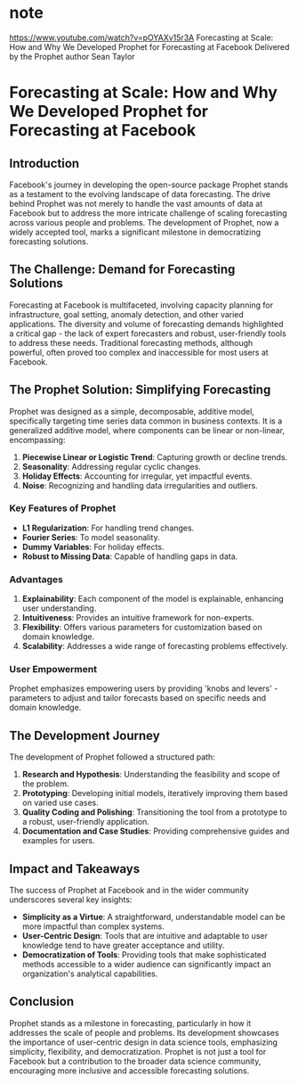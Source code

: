 # note

https://www.youtube.com/watch?v=pOYAXv15r3A
Forecasting at Scale: How and Why We Developed Prophet for Forecasting at Facebook
Delivered by the Prophet author Sean Taylor

# Forecasting at Scale: How and Why We Developed Prophet for Forecasting at Facebook

## Introduction

Facebook's journey in developing the open-source package Prophet stands as a testament to the evolving landscape of data forecasting. The drive behind Prophet was not merely to handle the vast amounts of data at Facebook but to address the more intricate challenge of scaling forecasting across various people and problems. The development of Prophet, now a widely accepted tool, marks a significant milestone in democratizing forecasting solutions.

## The Challenge: Demand for Forecasting Solutions

Forecasting at Facebook is multifaceted, involving capacity planning for infrastructure, goal setting, anomaly detection, and other varied applications. The diversity and volume of forecasting demands highlighted a critical gap - the lack of expert forecasters and robust, user-friendly tools to address these needs. Traditional forecasting methods, although powerful, often proved too complex and inaccessible for most users at Facebook.

## The Prophet Solution: Simplifying Forecasting

Prophet was designed as a simple, decomposable, additive model, specifically targeting time series data common in business contexts. It is a generalized additive model, where components can be linear or non-linear, encompassing:

1. **Piecewise Linear or Logistic Trend**: Capturing growth or decline trends.
2. **Seasonality**: Addressing regular cyclic changes.
3. **Holiday Effects**: Accounting for irregular, yet impactful events.
4. **Noise**: Recognizing and handling data irregularities and outliers.

### Key Features of Prophet

- **L1 Regularization**: For handling trend changes.
- **Fourier Series**: To model seasonality.
- **Dummy Variables**: For holiday effects.
- **Robust to Missing Data**: Capable of handling gaps in data.

### Advantages

1. **Explainability**: Each component of the model is explainable, enhancing user understanding.
2. **Intuitiveness**: Provides an intuitive framework for non-experts.
3. **Flexibility**: Offers various parameters for customization based on domain knowledge.
4. **Scalability**: Addresses a wide range of forecasting problems effectively.

### User Empowerment

Prophet emphasizes empowering users by providing 'knobs and levers' - parameters to adjust and tailor forecasts based on specific needs and domain knowledge.

## The Development Journey

The development of Prophet followed a structured path:

1. **Research and Hypothesis**: Understanding the feasibility and scope of the problem.
2. **Prototyping**: Developing initial models, iteratively improving them based on varied use cases.
3. **Quality Coding and Polishing**: Transitioning the tool from a prototype to a robust, user-friendly application.
4. **Documentation and Case Studies**: Providing comprehensive guides and examples for users.

## Impact and Takeaways

The success of Prophet at Facebook and in the wider community underscores several key insights:

- **Simplicity as a Virtue**: A straightforward, understandable model can be more impactful than complex systems.
- **User-Centric Design**: Tools that are intuitive and adaptable to user knowledge tend to have greater acceptance and utility.
- **Democratization of Tools**: Providing tools that make sophisticated methods accessible to a wider audience can significantly impact an organization's analytical capabilities.

## Conclusion

Prophet stands as a milestone in forecasting, particularly in how it addresses the scale of people and problems. Its development showcases the importance of user-centric design in data science tools, emphasizing simplicity, flexibility, and democratization. Prophet is not just a tool for Facebook but a contribution to the broader data science community, encouraging more inclusive and accessible forecasting solutions.
